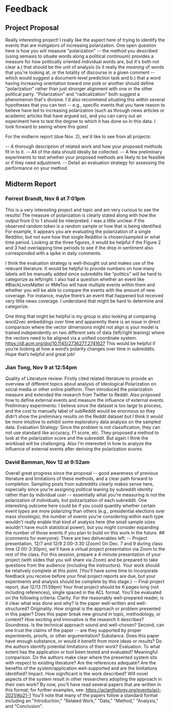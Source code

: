 # Feedback

## Project Proposal

Really interesting project! I really like the aspect here of trying to identify the events that are instigators of increasing polarization. One open question here is how you will measure "polarization" -- the method you described (using semaxis to situate words along a political continuum) provides a measure for how politically oriented individual words are, but it's both not clear a.) that should be the unit of analysis (is it really the *meaning* of words that you're looking at, or the totality of discourse in a given comment -- which would suggest a document-level prediction task and b.) that a word having increasing orientation toward one pole or another should define "polarization" rather than just stronger alignment with one or the other political party. "Polarization" and "radicalization" both suggest a phenomenon that's divisive.  I'd also recommend situating this within several hypotheses that you can test -- e.g., specific events that you have reason to believe have led to increasing polarization (such as through news articles or academic articles that have argued so), and you can carry out an experiment here to test the degree to which it has done so in this data. I look forward to seeing where this goes!

For the midterm report (due Nov. 2), we'd like to see from all projects:

-- A thorough description of related work and how your proposed methods fit in to it.
-- All of the data should ideally be collected.
-- A few preliminary experiments to test whether your proposed methods are likely to be feasible or if they need adjustment.
-- Detail an evaluation strategy for assessing the performance on your method.

## Midterm Report

### Forrest Brandt, Nov 8 at 7:01pm

This is a very interesting project and topic and am very curious to see the results! The measure of polarization is clearly stated along with how the output from 0 to 1 should be interpreted. I was a little unclear if the observed random token is a random sample or how that is being identified. For example, it appears you are evaluating the polarization of a single Redditor, but not sure how that single Redditor is chosen/sampled or what time period. Looking at the three figures, it would be helpful if the Figure 2 and 3 had overlapping time periods to see if the drop in sentiment also corresponded with a spike in daily comments.

I think the evaluation strategy is well-thought out and makes use of the relevant literature. It would be helpful to provide numbers on how many labels will be manually added since subreddits like “politics” will be hard to categorize as left/right. I also had a question whether an event like #BlackLivesMatter or #MeToo will have multiple events within them and whether you will be able to compare the events with the amount of new coverage. For instance, maybe there’s an event that happened but received very little news coverage. I understand that might be hard to determine and categorize.

One thing that might be helpful is my group is also looking at comparing word2vec embeddings over time and apparently there is an issue in direct comparison where the vector dimensions might not align is your model is trained independently on two different sets of data (left/right leaning) where the vectors need to be aligned via a unified coordinate system. https://dl.acm.org/doi/10.1145/2736277.2741627 This would be helpful if you’re looking at how a word’s polarity changes over time in subreddits. Hope that’s helpful and great job!

### Jian Tong, Nov 9 at 12:54pm

Quality of Literature review: Firstly cited related literature to provide an overview of different topics about analysis of Ideological Polarization on social media or other online platform. Then introduced the polarization measure and extended the research from Twitter to Reddit. Also proposed how to define external events and measure the influence of external events. Preliminary experiments: I believe since the dataset is too large to process, and the cost to manually label of subReddit would be enormous so they didn’t show the preliminary results on the Reddit dataset but I think it would be more intuitive to exhibit some exploratory data analysis on the sampled data. Evaluation Strategy: Since the problem is not classification, they can not use standard like accuracy, F1 score, etc. They proposed a method to look at the polarization score and the subreddit. But again I think the workload will be challenging. Also I’m interested in how to analyze the influence of external events after deriving the polarization scores.

### David Bamman, Nov 12 at 9:52am

Overall great progress since the proposal -- good awareness of previous literature and limitations of these methods, and a clear path forward to completion. Sampling posts from subreddits clearly makes sense here, especially since you're assigning political leaning by subreddit identity rather than by individual user -- essentially what you're measuring is not the polarization of individuals, but polizarization of each subreddit. One interesting outcome here could be if you could quantity whether certain event *types* are more polarizing than others (e.g., presidential elections over mass shootings); the number of events you're considering within each type wouldn't really enable that kind of analysis here (the small sample sizes wouldn't have much statistical power), but you might consider expanding the number of those events if you plan to build on this work in the future. ## (comments for everyone): There are two deliverables left: -- Project presentation, 12/7 and 12/9 2:00-3:30 (Zoom) On Dec. 7 and 9 during class time (2:00-3:30pm), we'll have a virtual project presentation via Zoom to the rest of the class. For this session, prepare a 4-minute presentation of your project (with slides that you will share via Zoom) and be prepared to take questions from the audience (including the instructors). Your work should be relatively complete at this point. (You'll have some time to incorporate feedback you receive before your final project reports are due, but your experiments and analysis should be complete by this stage.) -- Final project report, due 12/13 (11:59pm) Your final project should be 6 pages long (not including references), single spaced in the ACL format. You'll be evaluated on the following criteria: Clarity. For the reasonably well-prepared reader, is it clear what was done and why? Is the paper well-written and well-structured? Originality. How original is the approach or problem presented in this paper? Does this paper break new ground in topic, methodology, or content? How exciting and innovative is the research it describes? Soundness. Is the technical approach sound and well-chosen? Second, can one trust the claims of the paper -- are they supported by proper experiments, proofs, or other argumentation? Substance. Does this paper have enough substance, or would it benefit from more ideas or results? Do the authors identify potential limitations of their work? Evaluation. To what extent has the application or tool been tested and evaluated? Meaningful comparison. Do the authors make clear where the presented system sits with respect to existing literature? Are the references adequate? Are the benefits of the system/application well-supported and are the limitations identified? Impact. How significant is the work described? Will novel aspects of the system result in other researchers adopting the approach in their own work? By now, you'll have read several papers that are written in this format; for further examples, see: https://aclanthology.org/events/acl-2021/#p21-1 You'll note that many of the papers follow a standard format including an "Introduction," "Related Work," "Data," "Method," "Analysis," and "Conclusion".
